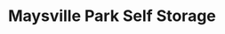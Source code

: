 ---
title: "Maysville Park Self Storage"
url: /coal-township/maysville-park-self-storage/
shop: storage rental
---